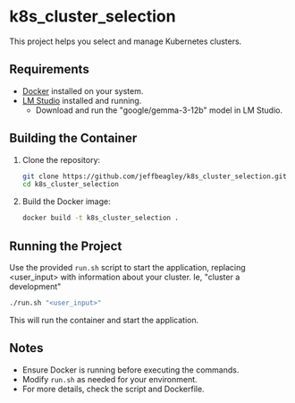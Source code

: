# k8s_cluster_selection

This project helps you select and manage Kubernetes clusters.

## Requirements

- [Docker](https://docs.docker.com/get-docker/) installed on your system.
- [LM Studio](https://lmstudio.ai/) installed and running.
	- Download and run the "google/gemma-3-12b" model in LM Studio.

## Building the Container

1. Clone the repository:
	```bash
	git clone https://github.com/jeffbeagley/k8s_cluster_selection.git
	cd k8s_cluster_selection
	```

2. Build the Docker image:
	```bash
	docker build -t k8s_cluster_selection .
	```

## Running the Project

Use the provided `run.sh` script to start the application, replacing <user_input> with information about your cluster. Ie, "cluster a development"

```bash
./run.sh "<user_input>"
```

This will run the container and start the application.

## Notes

- Ensure Docker is running before executing the commands.
- Modify `run.sh` as needed for your environment.
- For more details, check the script and Dockerfile.
